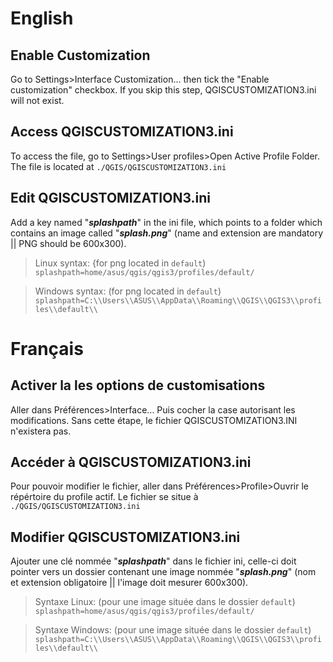 # English

## Enable Customization
Go to Settings>Interface Customization... then tick the "Enable customization" checkbox. If you skip this step, QGISCUSTOMIZATION3.ini will not exist.


## Access QGISCUSTOMIZATION3.ini
To access the file, go to Settings>User profiles>Open Active Profile Folder. The file is located at ``./QGIS/QGISCUSTOMIZATION3.ini``


## Edit QGISCUSTOMIZATION3.ini
Add a key named "***splashpath***" in the ini file, which points to a folder which contains an image called "***splash.png***" (name and extension are mandatory || PNG should be 600x300).

> Linux syntax: {for png located in ``default``)
```splashpath=home/asus/qgis/qgis3/profiles/default/```

> Windows syntax: (for png located in ``default``)
```splashpath=C:\\Users\\ASUS\\AppData\\Roaming\\QGIS\\QGIS3\\profiles\\default\\```


# Français

## Activer la les options de customisations
Aller dans Préférences>Interface... Puis cocher la case autorisant les modifications. Sans cette étape, le fichier QGISCUSTOMIZATION3.INI n'existera pas.


## Accéder à QGISCUSTOMIZATION3.ini
Pour pouvoir modifier le fichier, aller dans Préférences>Profile>Ouvrir le répértoire du profile actif. Le fichier se situe à ```./QGIS/QGISCUSTOMIZATION3.ini```

## Modifier QGISCUSTOMIZATION3.ini
Ajouter une clé nommée "***splashpath***" dans le fichier ini, celle-ci doit pointer vers un dossier contenant une image nommée "***splash.png***" (nom et extension obligatoire || l'image doit mesurer 600x300).

> Syntaxe Linux: (pour une image située dans le dossier ``default``)
```splashpath=home/asus/qgis/qgis3/profiles/default/```

> Syntaxe Windows: (pour une image située dans le dossier ``default``)
```splashpath=C:\\Users\\ASUS\\AppData\\Roaming\\QGIS\\QGIS3\\profiles\\default\\```
